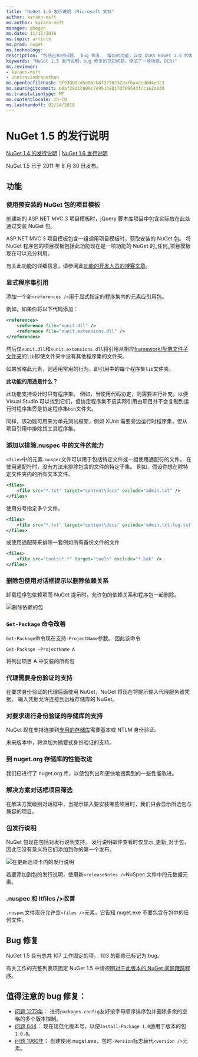 ```yaml
---
title: "NuGet 1.5 发行说明 |Microsoft 文档"
author: karann-msft
ms.author: karann-msft
manager: ghogen
ms.date: 11/11/2016
ms.topic: article
ms.prod: nuget
ms.technology: 
description: "包括已知的问题、 bug 修复、 增加的功能，以及 DCRs NuGet 1.5 的发行说明。"
keywords: "NuGet 1.5 发行说明，bug 修复的已知问题，添加了一些功能，DCRs"
ms.reviewer:
- karann-msft
- unniravindranathan
ms.openlocfilehash: 9f93000cd5e86cb8f3798e32daf6a4ded0d4e9c3
ms.sourcegitcommit: b0af28d1c809c7e951b0817d306643fcc162a030
ms.translationtype: MT
ms.contentlocale: zh-CN
ms.lasthandoff: 02/14/2018
---
```

# <a name="nuget-15-release-notes"></a>NuGet 1.5 的发行说明

[NuGet 1.4 的发行说明](../release-notes/nuget-1.4.md) | [NuGet 1.6 发行说明](../release-notes/nuget-1.6.md)

NuGet 1.5 已于 2011 年 8 月 30 日发布。

## <a name="features"></a>功能

### <a name="project-templates-with-preinstalled-nuget-packages"></a>使用预安装的 NuGet 包的项目模板
创建新的 ASP.NET MVC 3 项目模板时，jQuery 脚本库项目中包含实际放在此处通过安装 NuGet 包。

ASP.NET MVC 3 项目模板包含一组调用项目模板时，获取安装的 NuGet 包。 将 NuGet 程序包的项目模板包括此功能现在是一项功能的 NuGet 的_任何_项目模板现在可以充分利用。

有关此功能的详细信息，请参阅此[功能的开发人员的博客文章](http://blogs.msdn.com/b/marcinon/archive/2011/07/08/project-templates-and-preinstalled-nuget-packages.aspx)。

### <a name="explicit-assembly-references"></a>显式程序集引用

添加一个新`<references />`用于显式指定的程序集内的元素应引用包。

例如，如果你将以下代码添加：

```xml
<references>
    <reference file="xunit.dll" />
    <reference file="xunit.extensions.dll" />
</references>
```

然后仅`xunit.dll`和`xunit.extensions.dll`将引用从相应[framework/配置文件子文件夹](../reference/nuspec.md#explicit-assembly-references)的`lib`即使文件夹中没有其他程序集的文件夹。

如果省略此元素，则适用常用的行为，即引用中的每个程序集`lib`文件夹。

__此功能的用途是什么？__

此功能支持设计时只有程序集。 例如，当使用代码协定，则需要进行补充，以便 Visual Studio 可以找到它们，但协定程序集不应实际引用由项目并不会复制到运行时程序集旁是协定程序集`bin`文件夹。

同样，该功能可用来为单元测试框架，例如 XUnit 需要旁边运行时程序集，但从项目引用中排除其工具程序集。

### <a name="added-ability-to-exclude-files-in-the-nuspec"></a>添加以排除.nuspec 中的文件的能力
`<file>`中的元素`.nuspec`文件可以用于包括特定文件或一组使用通配符的文件。 在使用通配符时，没有方法来排除包含的文件的特定子集。 例如，假设你想在除特定文件夹内的所有文本文件。

```xml
<files>
    <file src="*.txt" target="content\docs" exclude="admin.txt" />
</files>
```

使用分号指定多个文件。

```xml
<files>
    <file src="*.txt" target="content\docs" exclude="admin.txt;log.txt" />
</files>
```

或使用通配符来排除一套例如所有备份文件的文件

```xml
<files>
    <file src="tools\*.*" target="tools" exclude="*.bak" />
</files>
```

### <a name="removing-packages-using-the-dialog-prompts-to-remove-dependencies"></a>删除包使用对话框提示以删除依赖关系
卸载程序包依赖项而 NuGet 提示时，允许包的依赖关系和程序包一起删除。

![删除依赖的包](./media/remove-dependent-packages.png)


### <a name="get-package-command-improvement"></a>`Get-Package` 命令改善
`Get-Package`命令现在支持`-ProjectName`参数。 因此该命令

    Get-Package –ProjectName A

将列出项目 A.中安装的所有包

### <a name="support-for-proxies-that-require-authentication"></a>代理需要身份验证的支持
在要求身份验证的代理后面使用 NuGet，NuGet 将现在将提示输入代理服务器凭据。 输入凭据允许连接到远程存储库的 NuGet。

### <a name="support-for-repositories-that-require-authentication"></a>对要求进行身份验证的存储库的支持
NuGet 现在支持连接到[专用的存储库](../hosting-packages/local-feeds.md)需要基本或 NTLM 身份验证。

未来版本中，将添加为摘要式身份验证的支持。

### <a name="performance-improvements-to-the-nugetorg-repository"></a>到 nuget.org 存储库的性能改进
我们已进行了 nuget.org 库，以使包列出和更快地搜索到的一些性能改进。

### <a name="solution-dialog-project-filtering"></a>解决方案对话框项目筛选
在解决方案级别对话框中，当提示输入要安装哪些项目时，我们只会显示所选包与兼容的项目。

### <a name="package-release-notes"></a>包发行说明
NuGet 包现在包括对发行说明支持。 发行说明邮件查看时仅显示_更新_对于包，因此它没有意义将它们添加到你的第一个发布。

![在更新选项卡内的发行说明](./media/manage-nuget-packages-release-notes.png)

若要添加到包的发行说明，使用新`<releaseNotes />`NuSpec 文件中的元数据元素。

### <a name="nuspec-ltfiles-gt-improvement"></a>.nuspec 和 ltfiles /&gt;改善
`.nuspec`文件现在允许空`<files />`元素，它告知 nuget.exe 不要包含在包中的任何文件。

## <a name="bug-fixes"></a>Bug 修复
NuGet 1.5 具有总共 107 工作固定的项。 103 的那些已标记为 bug。

有关工作的完整列表项固定 NuGet 1.5 中请视图[对于此版本的 NuGet 问题跟踪程序](http://nuget.codeplex.com/workitem/list/advanced?keyword=&status=All&type=All&priority=All&release=NuGet%201.5&assignedTo=All&component=All&sortField=Summary&sortDirection=Descending&page=0)。

## <a name="bug-fixes-worth-noting"></a>值得注意的 bug 修复：

* [问题 1273年](http://nuget.codeplex.com/workitem/1273)： 进行`packages.config`友好按字母顺序排序包并删除多余的空格的多个版本控制。
* [问题 844](http://nuget.codeplex.com/workitem/844)： 现在规范化版本号，以便`Install-Package 1.0`适用于版本的包`1.0.0`。
* [问题 1060年](http://nuget.codeplex.com/workitem/1060)： 创建使用 nuget.exe，包时`-Version`标志替代`<version />`元素。
